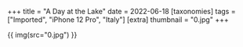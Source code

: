 +++
title = "A Day at the Lake"
date = 2022-06-18
[taxonomies]
tags = ["Imported", "iPhone 12 Pro", "Italy"]
[extra]
thumbnail = "0.jpg"
+++

{{ img(src="0.jpg") }}
